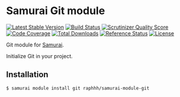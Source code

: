 # Samurai Git module

[![Latest Stable Version](https://poser.pugx.org/raphhh/samurai-module-git/v/stable.svg)](https://packagist.org/packages/raphhh/samurai-module-git)
[![Build Status](https://travis-ci.org/Raphhh/samurai-module-git.png)](https://travis-ci.org/Raphhh/samurai-module-git)
[![Scrutinizer Quality Score](https://scrutinizer-ci.com/g/Raphhh/samurai-module-git/badges/quality-score.png?b=master)](https://scrutinizer-ci.com/g/Raphhh/samurai-module-git/)
[![Code Coverage](https://scrutinizer-ci.com/g/Raphhh/samurai-module-git/badges/coverage.png?b=master)](https://scrutinizer-ci.com/g/Raphhh/samurai-module-git/)
[![Total Downloads](https://poser.pugx.org/raphhh/samurai-module-git/downloads.svg)](https://packagist.org/packages/raphhh/samurai-module-git)
[![Reference Status](https://www.versioneye.com/php/raphhh:samurai-module-git/reference_badge.svg?style=flat)](https://www.versioneye.com/php/raphhh:samurai-module-git/references)
[![License](https://poser.pugx.org/raphhh/samurai-module-git/license.svg)](https://packagist.org/packages/raphhh/samurai-module-git)


Git module for [Samurai](https://github.com/Raphhh/samurai).

Initialize Git in your project.

## Installation

```console
$ samurai module install git raphhh/samurai-module-git
```
